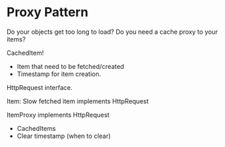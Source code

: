 # Proxy Pattern

Do your objects get too long to load?
Do you need a cache proxy to your items?

CachedItem!
 - Item that need to be fetched/created
 - Timestamp for item creation.

HttpRequest interface.

Item: Slow fetched item implements HttpRequest

ItemProxy implements HttpRequest
 - CachedItems
 - Clear timestamp (when to clear)


